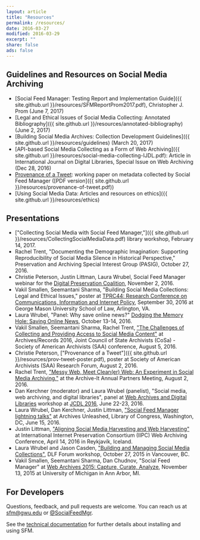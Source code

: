 ```yaml
---
layout: article
title: "Resources"
permalink: /resources/
date: 2016-03-27
modified: 2016-03-29
excerpt: ""
share: false
ads: false
---
```



Guidelines and Resources on Social Media Archiving
--------------------
* [Social Feed Manager: Testing Report and Implementation Guide]({{ site.github.url }}/resources/SFMReportProm2017.pdf), Christopher J. Prom (June 7, 2017)
* [Legal and Ethical Issues of Social Media Collecting: Annotated Bibliography]({{ site.github.url }}/resources/annotated-bibliography) (June 2, 2017)
* [Building Social Media Archives: Collection Development Guidelines]({{ site.github.url }}/resources/guidelines) (March 20, 2017)
* [API-based Social Media Collecting as a Form of Web Archiving]({{ site.github.url }}/resources/social-media-collecting-IJDL.pdf): Article in International Journal on Digital Libraries, Special Issue on Web Archiving (Dec 28, 2016)
* [Provenance of a Tweet](https://scholarspace.library.gwu.edu/files/h128nd689): working paper on metadata collected by Social Feed Manager ([PDF version]({{ site.github.url }}/resources/provenance-of-tweet.pdf))
* [Using Social Media Data: Articles and resources on ethics]({{ site.github.url }}/resources/ethics)

Presentations
--------------------
* ["Collecting Social Media with Social Feed Manager,"]({{ site.github.url }}/resources/CollectingSocialMediaData.pdf) library workshop, February 14, 2017. 
* Rachel Trent, "Documenting the Demographic Imagination: Supporting Reproducibility of Social Media Silence in Historical Perspective," Preservation and Archiving Special Interest Group (PASIG), October 27, 2016.
* Christie Peterson, Justin Littman, Laura Wrubel, Social Feed Manager webinar for the [Digital Preservation Coalition](http://www.dpconline.org/), November 2, 2016.
* Vakil Smallen, Seemantani Sharma, "Building Social Media Collections: Legal and Ethical Issues," poster at [TPRC44: Research Conference on Communications, Information and Internet Policy](http://www.tprcweb.com/), September 30, 2016 at George Mason University School of Law, Arlington, VA.
* Laura Wrubel, "Panel: Why save online news?" [Dodging the Memory Hole: Saving Online News](https://www.rjionline.org/events/dodging-the-memory-hole-2016-saving-online-news), October 13-14, 2016. 
* Vakil Smallen, Seemantani Sharma, Rachel Trent, ["The Challenges of Collecting and Providing Access to Social Media Content"](https://drive.google.com/a/email.gwu.edu/file/d/0BzMejufPhqBaMXBjM21vTUR1QTA/view?usp=sharing) at Archives/Records 2016, Joint Council of State Archivists (CoSa) - Society of American Archivists (SAA) conference, August 5, 2016.
* Christie Peterson, ["Provenance of a Tweet"]({{ site.github.url }}/resources/prov-tweet-poster.pdf), poster at Society of American Archivists (SAA) Research Forum, August 2, 2016.
* Rachel Trent, ["Messy Web, Meet Clean(er) Web: An Experiment in Social Media Archiving,"](http://www.slideshare.net/RachelTrent2/messy-web-meet-cleaner-web-an-experiment-in-social-media-archiving) at the Archive-It Annual Partners Meeting, August 2, 2016.
* Dan Kerchner (moderator) and Laura Wrubel (panelist), "Social media, web archiving, and digital libraries", panel at [Web Archives and Digital Libraries](http://fox.cs.vt.edu/wadl2016.html) workshop at [JCDL 2016](http://www.jcdl2016.org), June 22-23, 2016.
* Laura Wrubel, Dan Kerchner, Justin Littman, ["Social Feed Manager lightning talks"](https://docs.google.com/presentation/d/14LiqnLAKAI6H9t8gttIIzO0KnnFCTSrONML-ZEmuXDc/edit?usp=sharing) at Archives Unleashed, Library of Congress, Washington, DC, June 15, 2016.
* Justin Littman, ["Aligning Social Media Harvesting and Web Harvesting"](https://t.co/Rj8LEbBOp8) at International Internet Preservation Consortium (IIPC) Web Archiving Conference, April 14, 2016 in Reykjavík, Iceland.
* Laura Wrubel and Jason Casden, ["Building and Managing Social Media Collections"](http://www.slideshare.net/casden/building-and-managing-social-media-collections), DLF Forum workshop, October 27, 2015 in Vancouver, BC.
* Vakil Smallen, Seemantani Sharma, Dan Chudnov, "Social Feed Manager" at [Web Archives 2015: Capture, Curate, Analyze](http://www.lib.umich.edu/webarchivesconference), November 13, 2015 at University of Michigan in Ann Arbor, MI. 


For Developers
--------------

Questions, feedback, and pull requests are welcome.  You can reach us at sfm@gwu.edu or [@SocialFeedMgr](http://twitter.com/SocialFeedMgr).

See the [technical documentation](https://sfm.readthedocs.org) for further details about installing and using SFM. 

